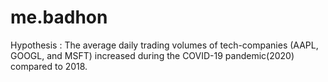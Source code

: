 # me.badhon
Hypothesis : The average daily trading volumes of tech-companies (AAPL, GOOGL, and MSFT) increased during the COVID-19 pandemic(2020) compared to 2018.
